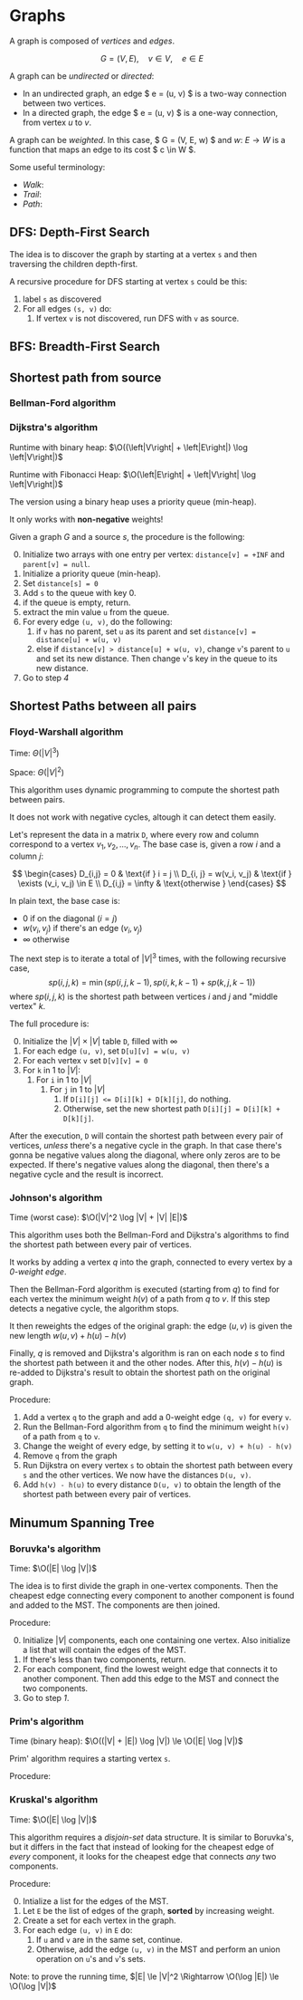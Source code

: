 # Graphs

A graph is composed of _vertices_ and _edges_.

$$ G = (V, E),\quad v \in V,\quad e \in E $$

A graph can be _undirected_ or _directed_:

- In an undirected graph, an edge $ e = (u, v) $ is a two-way connection between two vertices.
- In a directed graph, the edge $ e = (u, v) $ is a one-way connection, from vertex $u$ to $v$.

A graph can be _weighted_. In this case, $ G = (V, E, w) $ and $w:\ E \rightarrow W$
is a function that maps an edge to its cost $ c \in W $.

Some useful terminology:

- _Walk_:
- _Trail_:
- _Path_:

## DFS: Depth-First Search

The idea is to discover the graph by starting at a vertex `s` and then traversing the children
depth-first.

A recursive procedure for DFS starting at vertex `s` could be this:

1. label `s` as discovered
2. For all edges `(s, v)` do:
   1. If vertex `v` is not discovered, run DFS with `v` as source.


## BFS: Breadth-First Search

## Shortest path from source

### Bellman-Ford algorithm

### Dijkstra's algorithm

Runtime with binary heap: $\O((\left|V\right| + \left|E\right|) \log \left|V\right|)$

Runtime with Fibonacci Heap: $\O(\left|E\right| + \left|V\right| \log \left|V\right|)$

The version using a binary heap uses a priority queue (min-heap).

It only works with **non-negative** weights!

Given a graph $G$ and a source $s$, the procedure is the following:

0. Initialize two arrays with one entry per vertex: `distance[v] = +INF` and `parent[v] = null`.
1. Initialize a priority queue (min-heap).
2. Set `distance[s] = 0`
3. Add `s` to the queue with key 0.
4. if the queue is empty, return.
5. extract the min value `u` from the queue.
6. For every edge `(u, v)`, do the following:
   1. if `v` has no parent, set `u` as its parent and set `distance[v] = distance[u] + w(u, v)`
   2. else if `distance[v] > distance[u] + w(u, v)`, change `v`'s parent to `u` and set its
      new distance. Then change `v`'s key in the queue to its new distance.
7. Go to step _4_

## Shortest Paths between all pairs

### Floyd-Warshall algorithm

Time: $\Theta(|V|^3)$

Space: $\Theta(|V|^2)$

This algorithm uses dynamic programming to compute the shortest path between pairs.

It does not work with negative cycles, altough it can detect them easily.

Let's represent the data in a matrix `D`, where every row and column correspond to a vertex
$v_1, v_2, ..., v_n$. The base case is, given a row $i$ and a column $j$:

$$
\begin{cases}
   D_{i,j} = 0 & \text{if } i = j \\
   D_{i, j} = w(v_i, v_j) & \text{if } \exists (v_i, v_j) \in E \\
   D_{i,j} = \infty & \text{otherwise }
\end{cases}
$$

In plain text, the base case is:

- $0$ if on the diagonal ($i = j$)
- $w(v_i, v_j)$ if there's an edge $(v_i, v_j)$
- $\infty$ otherwise

The next step is to iterate a total of $|V|^3$ times, with the following recursive case,
$$ sp(i, j, k) = \min(sp(i, j, k-1), sp(i, k, k - 1) + sp(k, j, k - 1)) $$
where $sp(i, j, k)$ is the shortest path between vertices $i$ and $j$ and "middle vertex" $k$.

The full procedure is:

0. Initialize the $|V| \times |V|$ table `D`, filled with $\infty$
1. For each edge `(u, v)`, set `D[u][v] = w(u, v)`
2. For each vertex `v` set `D[v][v] = 0`
3. For `k` in $1$ to $|V|$:
   1. For `i` in $1$ to $|V|$
      1. For `j` in $1$ to $|V|$
         1. If `D[i][j] <= D[i][k] + D[k][j]`, do nothing.
         2. Otherwise, set the new shortest path `D[i][j] = D[i][k] + D[k][j]`.

After the execution, `D` will contain the shortest path between every pair of vertices, _unless_
there's a negative cycle in the graph. In that case there's gonna be negative values along the
diagonal, where only zeros are to be expected. If there's negative values along the diagonal, then
there's a negative cycle and the result is incorrect.

### Johnson's algorithm

Time (worst case): $\O(|V|^2 \log |V| + |V| |E|)$

This algorithm uses both the Bellman-Ford and Dijkstra's algorithms to
find the shortest path between every pair of vertices.

It works by adding a vertex $q$ into the graph, connected to every vertex by a _0-weight edge_.

Then the Bellman-Ford algorithm is executed (starting from $q$) to find for each vertex the minimum
weight $h(v)$ of a path from $q$ to $v$. If this step detects a negative cycle, the algorithm stops.

It then reweights the edges of the original graph: the edge $(u, v)$ is given the new length
$w(u, v) + h(u) - h(v)$

Finally, $q$ is removed and Dijkstra's algorithm is ran on each node $s$ to find the shortest path
between it and the other nodes. After this, $h(v) - h(u)$ is re-added to Dijkstra's result to
obtain the shortest path on the original graph.

Procedure:

1. Add a vertex `q` to the graph and add a 0-weight edge `(q, v)` for every `v`.
2. Run the Bellman-Ford algorithm from `q` to find the minimum weight `h(v)` of a path
   from `q` to `v`.
3. Change the weight of every edge, by setting it to `w(u, v) + h(u) - h(v)`
4. Remove `q` from the graph
5. Run Dijkstra on every vertex `s` to obtain the shortest path between every `s` and the
   other vertices. We now have the distances `D(u, v)`.
6. Add `h(v) - h(u)` to every distance `D(u, v)` to obtain the length of the shortest path
   between every pair of vertices.

## Minumum Spanning Tree

### Boruvka's algorithm

Time: $\O(|E| \log |V|)$

The idea is to first divide the graph in one-vertex components. Then the cheapest edge connecting every
component to another component is found and added to the MST. The components are then joined.

Procedure:

0. Initialize $|V|$ components, each one containing one vertex. Also initialize a list that will contain the edges of the MST.
1. If there's less than two components, return.
2. For each component, find the lowest weight edge that connects it to another component. Then add
   this edge to the MST and connect the two components.
3. Go to step _1_.

### Prim's algorithm

Time (binary heap): $\O((|V| + |E|) \log |V|) \le \O(|E| \log |V|)$

Prim' algorithm requires a starting vertex `s`.

Procedure:

### Kruskal's algorithm

Time: $\O(|E| \log |V|)$

This algorithm requires a _disjoin-set_ data structure.
It is similar to Boruvka's, but it differs in the fact that instead of looking for the cheapest edge of _every_ component,
it looks for the cheapest edge that connects _any_ two components.

Procedure:

0. Intialize a list for the edges of the MST.
1. Let `E` be the list of edges of the graph, **sorted** by increasing weight.
2. Create a set for each vertex in the graph.
3. For each edge `(u, v)` in `E` do:
   1. If `u` and `v` are in the same set, continue.
   2. Otherwise, add the edge `(u, v)` in the MST and perform an union operation on `u`'s and `v`'s sets.

Note: to prove the running time, $|E| \le |V|^2 \Rightarrow \O(\log |E|) \le \O(\log |V|)$
